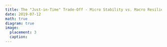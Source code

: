 ```yaml
---
title: The "Just-in-Time" Trade-Off - Micro Stability vs. Macro Resilience
date: 2019-07-12
math: true
diagram: true
image:
  placement: 3
  caption: 
---
```

